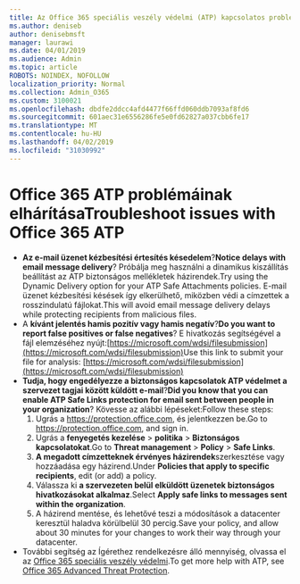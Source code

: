 ```yaml
---
title: Az Office 365 speciális veszély védelmi (ATP) kapcsolatos problémák elhárítása
ms.author: deniseb
author: denisebmsft
manager: laurawi
ms.date: 04/01/2019
ms.audience: Admin
ms.topic: article
ROBOTS: NOINDEX, NOFOLLOW
localization_priority: Normal
ms.collection: Admin_O365
ms.custom: 3100021
ms.openlocfilehash: dbdfe2ddcc4afd4477f66ffd060ddb7093af8fd6
ms.sourcegitcommit: 601aec31e6556286fe5e0fd62827a037cbb6fe17
ms.translationtype: MT
ms.contentlocale: hu-HU
ms.lasthandoff: 04/02/2019
ms.locfileid: "31030992"
---
```

# <a name="troubleshoot-issues-with-office-365-atp"></a><span data-ttu-id="c16e0-102">Office 365 ATP problémáinak elhárítása</span><span class="sxs-lookup"><span data-stu-id="c16e0-102">Troubleshoot issues with Office 365 ATP</span></span>

- <span data-ttu-id="c16e0-103">**Az e-mail üzenet kézbesítési értesítés késedelem**?</span><span class="sxs-lookup"><span data-stu-id="c16e0-103">**Notice delays with email message delivery**?</span></span> <span data-ttu-id="c16e0-104">Próbálja meg használni a dinamikus kiszállítás beállítást az ATP biztonságos mellékletek házirendek.</span><span class="sxs-lookup"><span data-stu-id="c16e0-104">Try using the Dynamic Delivery option for your ATP Safe Attachments policies.</span></span> <span data-ttu-id="c16e0-105">E-mail üzenet kézbesítési késések így elkerülhető, miközben védi a címzettek a rosszindulatú fájlokat.</span><span class="sxs-lookup"><span data-stu-id="c16e0-105">This will avoid email message delivery delays while protecting recipients from malicious files.</span></span>
- <span data-ttu-id="c16e0-106">A **kívánt jelentés hamis pozitív vagy hamis negatív**?</span><span class="sxs-lookup"><span data-stu-id="c16e0-106">**Do you want to report false positives or false negatives**?</span></span> <span data-ttu-id="c16e0-107">E hivatkozás segítségével a fájl elemzéséhez nyújt:[https://microsoft.com/wdsi/filesubmission](https://microsoft.com/wdsi/filesubmission)</span><span class="sxs-lookup"><span data-stu-id="c16e0-107">Use this link to submit your file for analysis: [https://microsoft.com/wdsi/filesubmission](https://microsoft.com/wdsi/filesubmission)</span></span>
- <span data-ttu-id="c16e0-108">**Tudja, hogy engedélyezze a biztonságos kapcsolatok ATP védelmet a szervezet tagjai között küldött e-mail**?</span><span class="sxs-lookup"><span data-stu-id="c16e0-108">**Did you know that you can enable ATP Safe Links protection for email sent between people in your organization**?</span></span> <span data-ttu-id="c16e0-109">Kövesse az alábbi lépéseket:</span><span class="sxs-lookup"><span data-stu-id="c16e0-109">Follow these steps:</span></span>
    1. <span data-ttu-id="c16e0-110">Ugrás a https://protection.office.com, és jelentkezzen be.</span><span class="sxs-lookup"><span data-stu-id="c16e0-110">Go to https://protection.office.com, and sign in.</span></span>
    2. <span data-ttu-id="c16e0-111">Ugrás a **fenyegetés kezelése** > **politika** > **Biztonságos kapcsolatokat**.</span><span class="sxs-lookup"><span data-stu-id="c16e0-111">Go to **Threat management** > **Policy** > **Safe Links**.</span></span>
    3. <span data-ttu-id="c16e0-112">**A megadott címzetteknek érvényes házirendek**szerkesztése vagy hozzáadása egy házirend.</span><span class="sxs-lookup"><span data-stu-id="c16e0-112">Under **Policies that apply to specific recipients**, edit (or add) a policy.</span></span>
    4. <span data-ttu-id="c16e0-113">Válassza ki **a szervezeten belül elküldött üzenetek biztonságos hivatkozásokat alkalmaz**.</span><span class="sxs-lookup"><span data-stu-id="c16e0-113">Select **Apply safe links to messages sent within the organization**.</span></span>
    5. <span data-ttu-id="c16e0-114">A házirend mentése, és lehetővé teszi a módosítások a datacenter keresztül haladva körülbelül 30 percig.</span><span class="sxs-lookup"><span data-stu-id="c16e0-114">Save your policy, and allow about 30 minutes for your changes to work their way through your datacenter.</span></span>
- <span data-ttu-id="c16e0-115">További segítség az Ígérethez rendelkezésre álló mennyiség, olvassa el az [Office 365 speciális veszély védelmi](https://docs.microsoft.com/office365/securitycompliance/office-365-atp).</span><span class="sxs-lookup"><span data-stu-id="c16e0-115">To get more help with ATP, see [Office 365 Advanced Threat Protection](https://docs.microsoft.com/office365/securitycompliance/office-365-atp).</span></span>